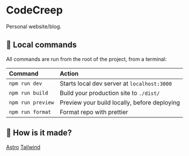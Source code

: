 # CodeCreep

Personal website/blog.

## 🧞 Local commands

All commands are run from the root of the project, from a terminal:

| Command           | Action                                       |
| :---------------- | :------------------------------------------- |
| `npm run dev`     | Starts local dev server at `localhost:3000`  |
| `npm run build`   | Build your production site to `./dist/`      |
| `npm run preview` | Preview your build locally, before deploying |
| `npm run format`  | Format repo with prettier                    |

## 👀 How is it made?

[Astro](https://docs.astro.build/en/getting-started/)
[Tailwind](https://tailwindcss.com/)
